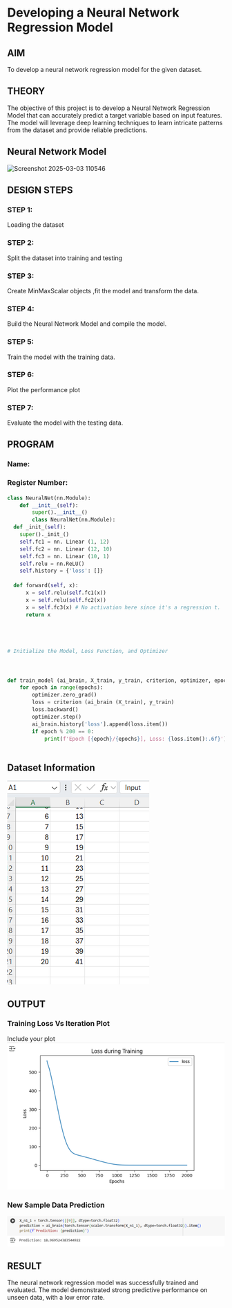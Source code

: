 # Developing a Neural Network Regression Model

## AIM

To develop a neural network regression model for the given dataset.

## THEORY

The objective of this project is to develop a Neural Network Regression Model that can accurately predict a target variable based on input features. The model will leverage deep learning techniques to learn intricate patterns from the dataset and provide reliable predictions.

## Neural Network Model
![Screenshot 2025-03-03 110546](https://github.com/user-attachments/assets/5170c853-f616-4d71-95d1-a81ea679770a)



## DESIGN STEPS

### STEP 1:

Loading the dataset

### STEP 2:

Split the dataset into training and testing

### STEP 3:

Create MinMaxScalar objects ,fit the model and transform the data.

### STEP 4:

Build the Neural Network Model and compile the model.

### STEP 5:

Train the model with the training data.

### STEP 6:

Plot the performance plot

### STEP 7:

Evaluate the model with the testing data.

## PROGRAM
### Name:
### Register Number:
```python
class NeuralNet(nn.Module):
    def __init__(self):
        super().__init__()
        class NeuralNet(nn.Module):
  def _init_(self):
    super()._init_()
    self.fc1 = nn. Linear (1, 12)
    self.fc2 = nn. Linear (12, 10)
    self.fc3 = nn. Linear (10, 1)
    self.relu = nn.ReLU()
    self.history = {'loss': []}

  def forward(self, x):
      x = self.relu(self.fc1(x))
      x = self.relu(self.fc2(x))
      x = self.fc3(x) # No activation here since it's a regression t.
      return x




# Initialize the Model, Loss Function, and Optimizer



def train_model (ai_brain, X_train, y_train, criterion, optimizer, epochs=2000):
    for epoch in range(epochs):
        optimizer.zero_grad()
        loss = criterion (ai_brain (X_train), y_train)
        loss.backward()
        optimizer.step()
        ai_brain.history['loss'].append(loss.item())
        if epoch % 200 == 0:
            print(f'Epoch [{epoch}/{epochs}], Loss: {loss.item():.6f}')



```
## Dataset Information
![alt text](<Screenshot 2025-03-03 112507.png>)


## OUTPUT

### Training Loss Vs Iteration Plot

Include your plot 
![alt text](<Screenshot 2025-03-03 113954.png>)

### New Sample Data Prediction

![alt text](<Screenshot 2025-03-03 114133.png>)

## RESULT

The neural network regression model was successfully trained and evaluated. The model demonstrated strong predictive performance on unseen data, with a low error rate.
